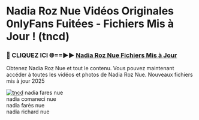 # Nadia Roz Nue Vidéos Originales 0nlyFans Fuitées - Fichiers Mis à Jour ! (tncd)

<h3>🔴 CLIQUEZ ICI 🌐==►► <a href="https://tinyurl.com/2pmr4ezf" rel="nofollow">Nadia Roz Nue Fichiers Mis à Jour</a></h3>

Obtenez Nadia Roz Nue et tout le contenu. Vous pouvez maintenant accéder à toutes les vidéos et photos de Nadia Roz Nue. Nouveaux fichiers mis à jour 2025

[![tncd](https://i.imgur.com/6SNvagu.gif)](https://tinyurl.com/2pmr4ezf)
nadia fares nue<br>
nadia comaneci nue<br>
nadia farès nue<br>
nadia richard nue
